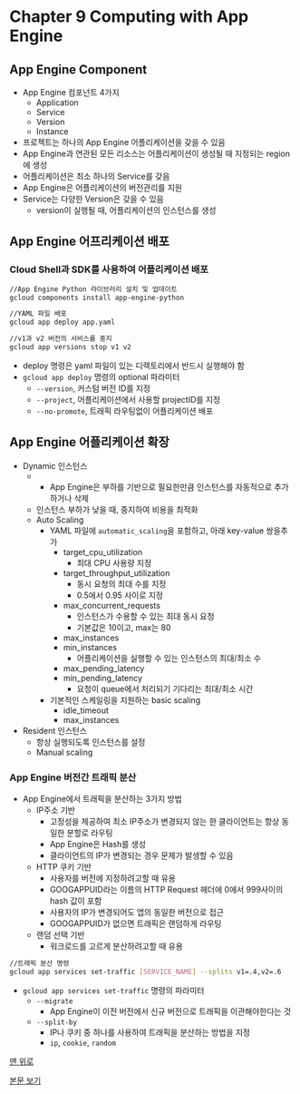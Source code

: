 # Chapter 9 Computing with App Engine

## App Engine Component

* App Engine 컴포넌트 4가지
  * Application
  * Service
  * Version
  * Instance
* 프로젝트는 하나의 App Engine 어플리케이션을 갖을 수 있음
* App Engine과 연관된 모든 리소스는 어플리케이션이 생성될 때 지정되는 region에 생성
* 어플리케이션은 최소 하나의 Service를 갖음
* App Engine은 어플리케이션의 버전관리를 지원
* Service는 다양한 Version은 갖을 수 있음
  * version이 실행될 때, 어플리케이션의 인스턴스를 생성

## App Engine 어프리케이션 배포

### Cloud Shell과 SDK를 사용하여 어플리케이션 배포

```bash
//App Engine Python 라이브러리 설치 및 업데이트
gcloud components install app-engine-python

//YAML 파일 배포
gcloud app deploy app.yaml

//v1과 v2 버전의 서비스를 중지
gcloud app versions stop v1 v2
```

* deploy 명령은 yaml 파일이 있는 디렉토리에서 반드시 실행해야 함
* `gcloud app deploy` 명령의 optional 파라미터
  * `--version`, 커스텀 버전 ID를 지정
  * `--project`, 어플리케이션에서 사용할 projectID를 지정
  * `--no-promote`, 트래픽 라우팅없이 어플리케이션 배포

## App Engine 어플리케이션 확장

* Dynamic 인스턴스
  * * App Engine은 부하를 기반으로 필요한만큼 인스턴스를 자동적으로 추가하거나 삭제
  * 인스턴스 부하가 낮을 때, 중지하여 비용을 최적화
  * Auto Scaling
    * YAML 파일에 `automatic_scaling`을 포함하고, 아래 key-value 쌍을추가
      * target_cpu_utilization
        * 최대 CPU 사용량 지정
      * target_throughput_utilization
        * 동시 요청의 최대 수를 지정
        * 0.5에서 0.95 사이로 지정
      * max_concurrent_requests
        * 인스턴스가 수용할 수 있는 최대 동시 요청
        * 기본값은 10이고, max는 80
      * max_instances
      * min_instances
        * 어플리케이션을 실행할 수 있는 인스턴스의 최대/최소 수
      * max_pending_latency
      * min_pending_latency
        * 요청이 queue에서 처리되기 기다리는 최대/최소 시간
    * 기본적인 스케일링을 지원하는 basic scaling
      * idle_timeout
      * max_instances
* Resident 인스턴스
  * 항상 실행되도록 인스턴스를 설정
  * Manual scaling

### App Engine 버전간 트래픽 분산

* App Engine에서 트래픽을 분산하는 3가지 방법
  * IP주소 기반
    * 고정성을 제공하여 최소 IP주소가 변경되지 않는 한 클라이언트는 항상 동일한 분할로 라우팅
    * App Engine은 Hash를 생성
    * 클라이언트의 IP가 변경되는 경우 문제가 발생할 수 있음
  * HTTP 쿠키 기반
    * 사용자를 버전에 지정하려고할 때 유용
    * GOOGAPPUID라는 이름의 HTTP Request 헤더에 0에서 999사이의 hash 값이 포함
    * 사용자의 IP가 변경되어도 앱의 동일한 버전으로 접근
    * GOOGAPPUID가 없으면 트래픽은 랜덤하게 라우팅
  * 랜덤 선택 기반
    * 워크로드를 고르게 분산하려고할 때 유용

```bash
//트래픽 분산 명령
gcloud app services set-traffic [SERVICE_NAME] --splits v1=.4,v2=.6
```

* `gcloud app services set-traffic` 명령의 파라미터
  * `--migrate`
    * App Engine이 이전 버전에서 신규 버전으로 트래픽을 이관해야한다는 것
  * `--split-by`
    * IP나 쿠키 중 하나를 사용하여 트래픽을 분산하는 방법을 지정
    * `ip`, `cookie`, `random`

[맨 위로](#chapter-9-computing-with-app-engine)

[본문 보기](../Chapter_9.md)